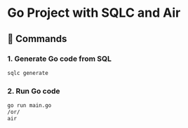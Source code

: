 # Go Project with SQLC and Air

## 🔧 Commands

### 1. Generate Go code from SQL

```bash
sqlc generate
```

### 2. Run Go code

```bash
go run main.go
/or/
air
```

